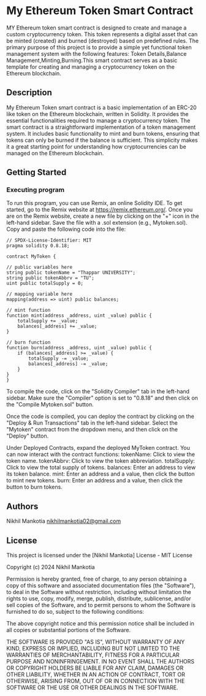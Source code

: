 # My Ethereum Token Smart Contract

MY  Ethereum token smart contract is designed to create and manage a custom cryptocurrency token. This token represents a digital asset that can be minted (created) and burned (destroyed) based on predefined rules. The primary purpose of this project is to provide a simple yet functional token management system with the following features: Token Details,Balance Management,Minting,Burning.This smart contract serves as a basic template for creating and managing a cryptocurrency token on the Ethereum blockchain.

## Description

My Ethereum Token smart contract is a basic implementation of an ERC-20 like token on the Ethereum blockchain, written in Solidity. It provides the essential functionalities required to manage a cryptocurrency token. The smart contract is a straightforward implementation of a token management system. It includes basic functionality to mint and burn tokens, ensuring that tokens can only be burned if the balance is sufficient. This simplicity makes it a great starting point for understanding how cryptocurrencies can be managed on the Ethereum blockchain.

## Getting Started

### Executing program

To run this program, you can use Remix, an online Solidity IDE. To get started, go to the Remix website at https://remix.ethereum.org/. Once you are on the Remix website, create a new file by clicking on the "+" icon in the left-hand sidebar. Save the file with a .sol extension (e.g., Mytoken.sol). Copy and paste the following code into the file:

    // SPDX-License-Identifier: MIT
    pragma solidity 0.8.18;

    contract MyToken {

    // public variables here
    string public tokenName = "Thappar UNIVERSITY";
    string public tokenAbbrv = "TU";
    uint public totalSupply = 0;

    // mapping variable here
    mapping(address => uint) public balances;

    // mint function
    function mint(address _address, uint _value) public {
        totalSupply += _value;
        balances[_address] += _value;
    }

    // burn function
    function burn(address _address, uint _value) public {
        if (balances[_address] >= _value) {
            totalSupply -= _value;
            balances[_address] -= _value;
        }
    }
    }


To compile the code, click on the "Solidity Compiler" tab in the left-hand sidebar. Make sure the "Compiler" option is set to "0.8.18" and then click on the "Compile Mytoken.sol" button.

Once the code is compiled, you can deploy the contract by clicking on the "Deploy & Run Transactions" tab in the left-hand sidebar. Select the "Mytoken" contract from the dropdown menu, and then click on the "Deploy" button.

Under Deployed Contracts, expand the deployed MyToken contract. You can now interact with the contract functions:
tokenName: Click to view the token name.
tokenAbbrv: Click to view the token abbreviation.
totalSupply: Click to view the total supply of tokens.
balances: Enter an address to view its token balance.
mint: Enter an address and a value, then click the button to mint new tokens.
burn: Enter an address and a value, then click the button to burn tokens.

## Authors

Nikhil Mankotia
nikhilmankotia02@gmail.com


## License

This project is licensed under the [Nikhil Mankotia] License - 
MIT License

Copyright (c) 2024 Nikhil Mankotia

Permission is hereby granted, free of charge, to any person obtaining a copy
of this software and associated documentation files (the "Software"), to deal
in the Software without restriction, including without limitation the rights
to use, copy, modify, merge, publish, distribute, sublicense, and/or sell
copies of the Software, and to permit persons to whom the Software is
furnished to do so, subject to the following conditions:

The above copyright notice and this permission notice shall be included in all
copies or substantial portions of the Software.

THE SOFTWARE IS PROVIDED "AS IS", WITHOUT WARRANTY OF ANY KIND, EXPRESS OR
IMPLIED, INCLUDING BUT NOT LIMITED TO THE WARRANTIES OF MERCHANTABILITY,
FITNESS FOR A PARTICULAR PURPOSE AND NONINFRINGEMENT. IN NO EVENT SHALL THE
AUTHORS OR COPYRIGHT HOLDERS BE LIABLE FOR ANY CLAIM, DAMAGES OR OTHER
LIABILITY, WHETHER IN AN ACTION OF CONTRACT, TORT OR OTHERWISE, ARISING FROM,
OUT OF OR IN CONNECTION WITH THE SOFTWARE OR THE USE OR OTHER DEALINGS IN THE
SOFTWARE.
